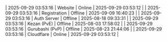 | 2025-09-29 03:53:16 | Website | Online | 2025-09-29 03:53:12 |
| 2025-09-29 03:53:16 | Registration | Offline | 2025-09-09 16:40:23 |
| 2025-09-29 03:53:16 | Auth Server | Offline | 2025-08-18 09:33:31 |
| 2025-09-29 03:53:16 | Kezan (PvE) | Offline | 2025-08-03 17:58:02 |
| 2025-09-29 03:53:16 | Gurubashi (PvP) | Offline | 2025-08-23 21:44:06 |
| 2025-09-29 03:53:16 | Cloudflare | Online | 2025-09-29 03:53:12 |
